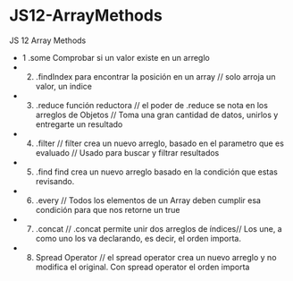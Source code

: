# JS12-ArrayMethods
JS 12 Array Methods
* 1 .some Comprobar si un valor existe en un arreglo 
* 2. .findIndex para encontrar la posición en un array // solo arroja un valor, un indice
* 3. .reduce función reductora // el poder de .reduce se nota en los arreglos de Objetos
     // Toma una gran cantidad de datos, unirlos y entregarte un resultado
* 4. .filter // filter crea un nuevo arreglo, basado en el parametro que es evaluado 
      // Usado para buscar y filtrar resultados
* 5. .find find crea un nuevo arreglo basado en la condición que estas revisando. 
* 6. .every // Todos los elementos de un Array deben cumplir esa condición para que nos retorne un true
* 7. .concat // .concat permite unir dos arreglos de índices// Los une, a como uno los va declarando, es decir, el orden importa.
* 8. Spread Operator // el spread operator crea un nuevo arreglo y no modifica el original. Con spread operator el orden importa
